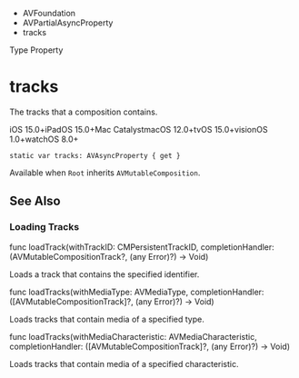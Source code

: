 

- AVFoundation
- AVPartialAsyncProperty
-  tracks 

Type Property

# tracks

The tracks that a composition contains.

iOS 15.0+iPadOS 15.0+Mac CatalystmacOS 12.0+tvOS 15.0+visionOS 1.0+watchOS 8.0+

``` source
static var tracks: AVAsyncProperty { get }
```

Available when `Root` inherits `AVMutableComposition`.

## See Also

### Loading Tracks

func loadTrack(withTrackID: CMPersistentTrackID, completionHandler: (AVMutableCompositionTrack?, (any Error)?) -> Void)

Loads a track that contains the specified identifier.

func loadTracks(withMediaType: AVMediaType, completionHandler: ([AVMutableCompositionTrack]?, (any Error)?) -> Void)

Loads tracks that contain media of a specified type.

func loadTracks(withMediaCharacteristic: AVMediaCharacteristic, completionHandler: ([AVMutableCompositionTrack]?, (any Error)?) -> Void)

Loads tracks that contain media of a specified characteristic.

